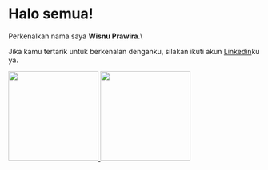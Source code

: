# Halo semua! 

Perkenalkan nama saya **Wisnu Prawira**.\


Jika kamu tertarik untuk berkenalan denganku, silakan ikuti akun [Linkedin](https://www.linkedin.com/in/wisnu-prawira-bb53691bb/)ku ya.

<p align="left">
<a href="https://github.com/gilangadhan">
<img height="180em" src="https://github-readme-stats-eight-theta.vercel.app/api?username=gilangadhan&show_icons=true&theme=algolia&include_all_commits=true&count_private=true"/>
<img height="180em" src="https://github-readme-stats-eight-theta.vercel.app/api/top-langs/?username=gilangadhan&layout=compact&langs_count=8&theme=algolia"/>
</a>
</p>
